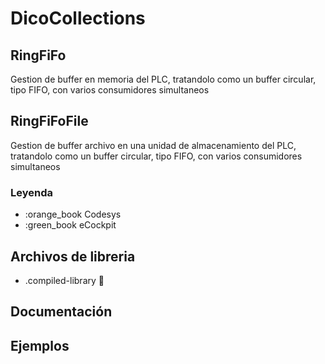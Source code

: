 # DicoCollections

## RingFiFo
  Gestion de buffer en memoria del PLC, tratandolo como un buffer circular, tipo FIFO, con varios consumidores simultaneos

## RingFiFoFile
  Gestion de buffer archivo en una unidad de almacenamiento del PLC, tratandolo como un buffer circular, tipo FIFO, con varios    consumidores simultaneos


### Leyenda
- :orange_book Codesys 
- :green_book eCockpit

## Archivos de libreria
- .compiled-library :green_book:

## Documentación

## Ejemplos

